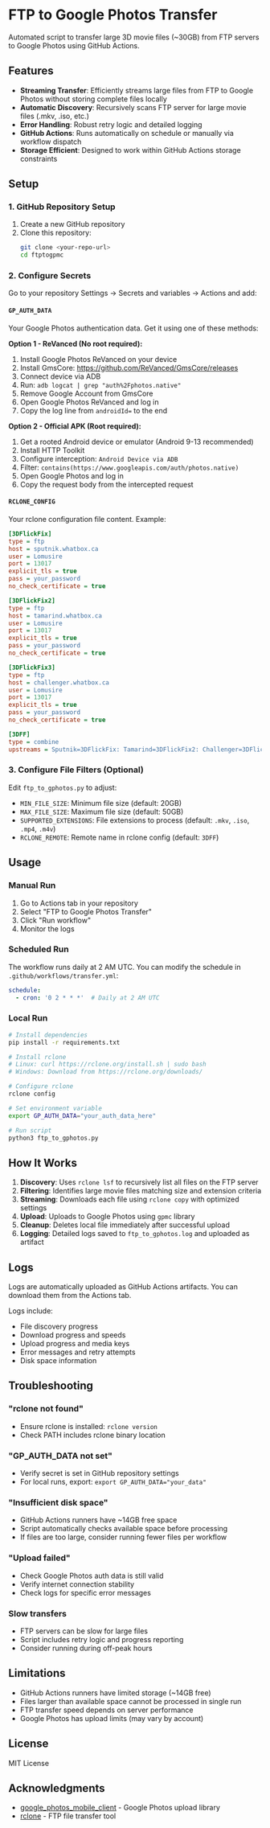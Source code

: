 # FTP to Google Photos Transfer

Automated script to transfer large 3D movie files (~30GB) from FTP servers to Google Photos using GitHub Actions.

## Features

- **Streaming Transfer**: Efficiently streams large files from FTP to Google Photos without storing complete files locally
- **Automatic Discovery**: Recursively scans FTP server for large movie files (.mkv, .iso, etc.)
- **Error Handling**: Robust retry logic and detailed logging
- **GitHub Actions**: Runs automatically on schedule or manually via workflow dispatch
- **Storage Efficient**: Designed to work within GitHub Actions storage constraints

## Setup

### 1. GitHub Repository Setup

1. Create a new GitHub repository
2. Clone this repository:
   ```bash
   git clone <your-repo-url>
   cd ftptogpmc
   ```

### 2. Configure Secrets

Go to your repository Settings → Secrets and variables → Actions and add:

#### `GP_AUTH_DATA`
Your Google Photos authentication data. Get it using one of these methods:

**Option 1 - ReVanced (No root required):**
1. Install Google Photos ReVanced on your device
2. Install GmsCore: https://github.com/ReVanced/GmsCore/releases
3. Connect device via ADB
4. Run: `adb logcat | grep "auth%2Fphotos.native"`
5. Remove Google Account from GmsCore
6. Open Google Photos ReVanced and log in
7. Copy the log line from `androidId=` to the end

**Option 2 - Official APK (Root required):**
1. Get a rooted Android device or emulator (Android 9-13 recommended)
2. Install HTTP Toolkit
3. Configure interception: `Android Device via ADB`
4. Filter: `contains(https://www.googleapis.com/auth/photos.native)`
5. Open Google Photos and log in
6. Copy the request body from the intercepted request

#### `RCLONE_CONFIG`
Your rclone configuration file content. Example:

```ini
[3DFlickFix]
type = ftp
host = sputnik.whatbox.ca
user = Lomusire
port = 13017
explicit_tls = true
pass = your_password
no_check_certificate = true

[3DFlickFix2]
type = ftp
host = tamarind.whatbox.ca
user = Lomusire
port = 13017
explicit_tls = true
pass = your_password
no_check_certificate = true

[3DFlickFix3]
type = ftp
host = challenger.whatbox.ca
user = Lomusire
port = 13017
explicit_tls = true
pass = your_password
no_check_certificate = true

[3DFF]
type = combine
upstreams = Sputnik=3DFlickFix: Tamarind=3DFlickFix2: Challenger=3DFlickFix3:
```

### 3. Configure File Filters (Optional)

Edit `ftp_to_gphotos.py` to adjust:

- `MIN_FILE_SIZE`: Minimum file size (default: 20GB)
- `MAX_FILE_SIZE`: Maximum file size (default: 50GB)
- `SUPPORTED_EXTENSIONS`: File extensions to process (default: `.mkv`, `.iso`, `.mp4`, `.m4v`)
- `RCLONE_REMOTE`: Remote name in rclone config (default: `3DFF`)

## Usage

### Manual Run

1. Go to Actions tab in your repository
2. Select "FTP to Google Photos Transfer"
3. Click "Run workflow"
4. Monitor the logs

### Scheduled Run

The workflow runs daily at 2 AM UTC. You can modify the schedule in `.github/workflows/transfer.yml`:

```yaml
schedule:
  - cron: '0 2 * * *'  # Daily at 2 AM UTC
```

### Local Run

```bash
# Install dependencies
pip install -r requirements.txt

# Install rclone
# Linux: curl https://rclone.org/install.sh | sudo bash
# Windows: Download from https://rclone.org/downloads/

# Configure rclone
rclone config

# Set environment variable
export GP_AUTH_DATA="your_auth_data_here"

# Run script
python3 ftp_to_gphotos.py
```

## How It Works

1. **Discovery**: Uses `rclone lsf` to recursively list all files on the FTP server
2. **Filtering**: Identifies large movie files matching size and extension criteria
3. **Streaming**: Downloads each file using `rclone copy` with optimized settings
4. **Upload**: Uploads to Google Photos using `gpmc` library
5. **Cleanup**: Deletes local file immediately after successful upload
6. **Logging**: Detailed logs saved to `ftp_to_gphotos.log` and uploaded as artifact

## Logs

Logs are automatically uploaded as GitHub Actions artifacts. You can download them from the Actions tab.

Logs include:
- File discovery progress
- Download progress and speeds
- Upload progress and media keys
- Error messages and retry attempts
- Disk space information

## Troubleshooting

### "rclone not found"
- Ensure rclone is installed: `rclone version`
- Check PATH includes rclone binary location

### "GP_AUTH_DATA not set"
- Verify secret is set in GitHub repository settings
- For local runs, export: `export GP_AUTH_DATA="your_data"`

### "Insufficient disk space"
- GitHub Actions runners have ~14GB free space
- Script automatically checks available space before processing
- If files are too large, consider running fewer files per workflow

### "Upload failed"
- Check Google Photos auth data is still valid
- Verify internet connection stability
- Check logs for specific error messages

### Slow transfers
- FTP servers can be slow for large files
- Script includes retry logic and progress reporting
- Consider running during off-peak hours

## Limitations

- GitHub Actions runners have limited storage (~14GB free)
- Files larger than available space cannot be processed in single run
- FTP transfer speed depends on server performance
- Google Photos has upload limits (may vary by account)

## License

MIT License

## Acknowledgments

- [google_photos_mobile_client](https://github.com/xob0t/google_photos_mobile_client) - Google Photos upload library
- [rclone](https://rclone.org/) - FTP file transfer tool

